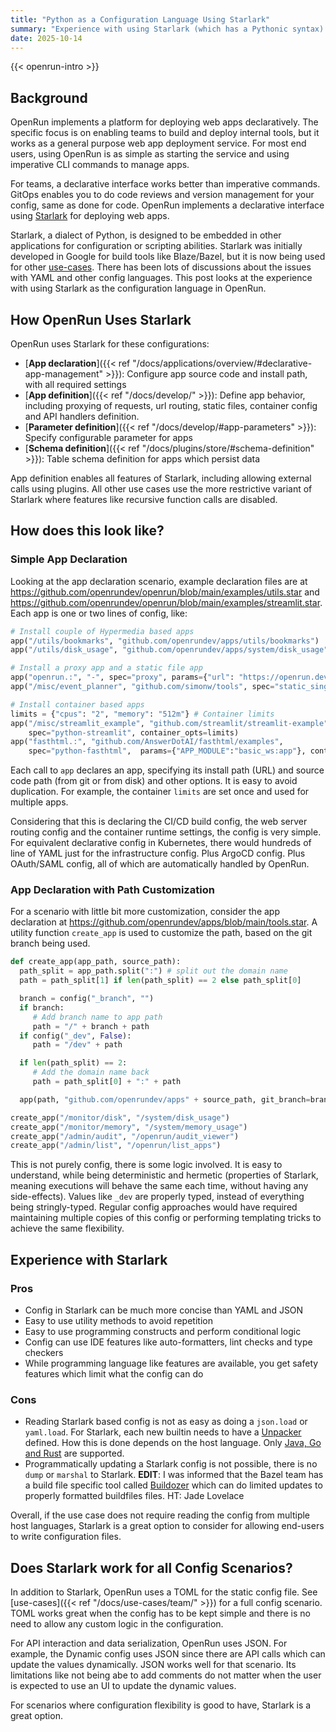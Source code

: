 ```yaml
---
title: "Python as a Configuration Language Using Starlark"
summary: "Experience with using Starlark (which has a Pythonic syntax) for most configuration needs in OpenRun."
date: 2025-10-14
---
```


{{< openrun-intro >}}

## Background

OpenRun implements a platform for deploying web apps declaratively. The specific focus is on enabling teams to build and deploy internal tools, but it works as a general purpose web app deployment service. For most end users, using OpenRun is as simple as starting the service and using imperative CLI commands to manage apps.

For teams, a declarative interface works better than imperative commands. GitOps enables you to do code reviews and version management for your config, same as done for code. OpenRun implements a declarative interface using [Starlark](https://starlark-lang.org/) for deploying web apps.

Starlark, a dialect of Python, is designed to be embedded in other applications for configuration or scripting abilities. Starlark was initially developed in Google for build tools like Blaze/Bazel, but it is now being used for other [use-cases](https://github.com/laurentlb/awesome-starlark?tab=readme-ov-file#users). There has been lots of discussions about the issues with YAML and other config languages. This post looks at the experience with using Starlark as the configuration language in OpenRun.

## How OpenRun Uses Starlark

OpenRun uses Starlark for these configurations:

- [**App declaration**]({{< ref "/docs/applications/overview/#declarative-app-management" >}}): Configure app source code and install path, with all required settings
- [**App definition**]({{< ref "/docs/develop/" >}}): Define app behavior, including proxying of requests, url routing, static files, container config and API handlers definition.
- [**Parameter definition**]({{< ref "/docs/develop/#app-parameters" >}}): Specify configurable parameter for apps
- [**Schema definition**]({{< ref "/docs/plugins/store/#schema-definition" >}}): Table schema definition for apps which persist data

App definition enables all features of Starlark, including allowing external calls using plugins. All other use cases use the more restrictive variant of Starlark where features like recursive function calls are disabled.

## How does this look like?

### Simple App Declaration

Looking at the app declaration scenario, example declaration files are at https://github.com/openrundev/openrun/blob/main/examples/utils.star and https://github.com/openrundev/openrun/blob/main/examples/streamlit.star. Each app is one or two lines of config, like:

```python
# Install couple of Hypermedia based apps
app("/utils/bookmarks", "github.com/openrundev/apps/utils/bookmarks")
app("/utils/disk_usage", "github.com/openrundev/apps/system/disk_usage")

# Install a proxy app and a static file app
app("openrun.:", "-", spec="proxy", params={"url": "https://openrun.dev"}) # Installs on openrun.localhost domain
app("/misc/event_planner", "github.com/simonw/tools", spec="static_single", params={"index": "event-planner.html"})

# Install container based apps
limits = {"cpus": "2", "memory": "512m"} # Container limits
app("/misc/streamlit_example", "github.com/streamlit/streamlit-example", git_branch="master",
    spec="python-streamlit", container_opts=limits)
app("fasthtml.:", "github.com/AnswerDotAI/fasthtml/examples",
    spec="python-fasthtml",  params={"APP_MODULE":"basic_ws:app"}, container_opts=limits)
```

Each call to `app` declares an app, specifying its install path (URL) and source code path (from git or from disk) and other options. It is easy to avoid duplication. For example, the container `limits` are set once and used for multiple apps.

Considering that this is declaring the CI/CD build config, the web server routing config and the container runtime settings, the config is very simple. For equivalent declarative config in Kubernetes, there would hundreds of line of YAML just for the infrastructure config. Plus ArgoCD config. Plus OAuth/SAML config, all of which are automatically handled by OpenRun.

### App Declaration with Path Customization

For a scenario with little bit more customization, consider the app declaration at https://github.com/openrundev/apps/blob/main/tools.star. A utility function `create_app` is used to customize the path, based on the git branch being used.

```python
def create_app(app_path, source_path):
  path_split = app_path.split(":") # split out the domain name
  path = path_split[1] if len(path_split) == 2 else path_split[0]

  branch = config("_branch", "")
  if branch:
     # Add branch name to app path
     path = "/" + branch + path
  if config("_dev", False):
     path = "/dev" + path

  if len(path_split) == 2:
     # Add the domain name back
     path = path_split[0] + ":" + path

  app(path, "github.com/openrundev/apps" + source_path, git_branch=branch)

create_app("/monitor/disk", "/system/disk_usage")
create_app("/monitor/memory", "/system/memory_usage")
create_app("/admin/audit", "/openrun/audit_viewer")
create_app("/admin/list", "/openrun/list_apps")
```

This is not purely config, there is some logic involved. It is easy to understand, while being deterministic and hermetic (properties of Starlark, meaning executions will behave the same each time, without having any side-effects). Values like `_dev` are properly typed, instead of everything being stringly-typed. Regular config approaches would have required maintaining multiple copies of this config or performing templating tricks to achieve the same flexibility.

## Experience with Starlark

### Pros

- Config in Starlark can be much more concise than YAML and JSON
- Easy to use utility methods to avoid repetition
- Easy to use programming constructs and perform conditional logic
- Config can use IDE features like auto-formatters, lint checks and type checkers
- While programming language like features are available, you get safety features which limit what the config can do

### Cons

- Reading Starlark based config is not as easy as doing a `json.load` or `yaml.load`. For Starlark, each new builtin needs to have a [Unpacker](https://github.com/openrundev/openrun/blob/main/internal/app/apptype/builtins.go) defined. How this is done depends on the host language. Only [Java, Go and Rust](https://github.com/laurentlb/awesome-starlark?tab=readme-ov-file#getting-started) are supported.
- Programmatically updating a Starlark config is not possible, there is no `dump` or `marshal` to Starlark. **EDIT**: I was informed that the Bazel team has a build file specific tool called [Buildozer](https://github.com/bazelbuild/buildtools/tree/main/buildozer) which can do limited updates to properly formatted buildfiles files. HT: Jade Lovelace

Overall, if the use case does not require reading the config from multiple host languages, Starlark is a great option to consider for allowing end-users to write configuration files.

## Does Starlark work for all Config Scenarios?

In addition to Starlark, OpenRun uses a TOML for the static config file. See [use-cases]({{< ref "/docs/use-cases/team/" >}}) for a full config scenario. TOML works great when the config has to be kept simple and there is no need to allow any custom logic in the configuration.

For API interaction and data serialization, OpenRun uses JSON. For example, the Dynamic config uses JSON since there are API calls which can update the values dynamically. JSON works well for that scenario. Its limitations like not being abe to add comments do not matter when the user is expected to use an UI to update the dynamic values.

For scenarios where configuration flexibility is good to have, Starlark is a great option.
